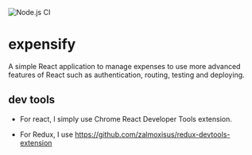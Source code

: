 ![Node.js CI](https://github.com/canyener/expensify/workflows/Node.js%20CI/badge.svg?branch=master)

# expensify
A simple React application to manage expenses to use more advanced features of React such as authentication, routing, testing and deploying.

## dev tools

- For react, I simply use Chrome React Developer Tools extension.

- For Redux, I use https://github.com/zalmoxisus/redux-devtools-extension
